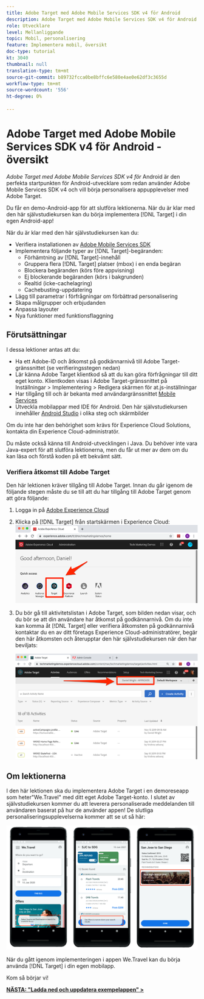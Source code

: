 ```yaml
---
title: Adobe Target med Adobe Mobile Services SDK v4 för Android
description: Adobe Target med Adobe Mobile Services SDK v4 för Android är den perfekta startpunkten för Android-utvecklare som redan använder Adobe Mobile Services SDK v4 och vill börja personalisera appupplevelser med Adobe Target.
role: Utvecklare
level: Mellanliggande
topic: Mobil, personalisering
feature: Implementera mobil, översikt
doc-type: tutorial
kt: 3040
thumbnail: null
translation-type: tm+mt
source-git-commit: b89732fcca0be8bffc6e580e4ae0e62df3c3655d
workflow-type: tm+mt
source-wordcount: '556'
ht-degree: 0%

---
```



# Adobe Target med Adobe Mobile Services SDK v4 för Android - översikt

_Adobe Target med Adobe Mobile Services SDK v4 för_ Android är den perfekta startpunkten för Android-utvecklare som redan använder Adobe Mobile Services SDK v4 och vill börja personalisera appupplevelser med Adobe Target.

Du får en demo-Android-app för att slutföra lektionerna. När du är klar med den här självstudiekursen kan du börja implementera [!DNL Target] i din egen Android-app!

När du är klar med den här självstudiekursen kan du:

* Verifiera installationen av [Adobe Mobile Services SDK](https://docs.adobe.com/content/help/en/mobile-services/android/getting-started-android/requirements.html)
* Implementera följande typer av [!DNL Target]-begäranden:
   * Förhämtning av [!DNL Target]-innehåll
   * Gruppera flera [!DNL Target] platser (mbox) i en enda begäran
   * Blockera begäranden (körs före appvisning)
   * Ej blockerande begäranden (körs i bakgrunden)
   * Realtid (icke-cachelagring)
   * Cachebusting-uppdatering
* Lägg till parametrar i förfrågningar om förbättrad personalisering
* Skapa målgrupper och erbjudanden
* Anpassa layouter
* Nya funktioner med funktionsflaggning

## Förutsättningar

I dessa lektioner antas att du:

* Ha ett Adobe-ID och åtkomst på godkännarnivå till Adobe Target-gränssnittet (se verifieringsstegen nedan)
* Lär känna Adobe Target klientkod så att du kan göra förfrågningar till ditt eget konto. Klientkoden visas i Adobe Target-gränssnittet på   Inställningar > Implementering > Redigera skärmen för at.js-inställningar
* Har tillgång till och är bekanta med användargränssnittet [Mobile Services](https://mobilemarketing.adobe.com)
* Utveckla mobilappar med IDE för Android. Den här självstudiekursen innehåller [Android Studio](https://developer.android.com/studio/install) i olika steg och skärmbilder

Om du inte har den behörighet som krävs för Experience Cloud Solutions, kontakta din Experience Cloud-administratör.

Du måste också känna till Android-utvecklingen i Java. Du behöver inte vara Java-expert för att slutföra lektionerna, men du får ut mer av dem om du kan läsa och förstå koden på ett bekvämt sätt.

### Verifiera åtkomst till Adobe Target

Den här lektionen kräver tillgång till Adobe Target. Innan du går igenom de följande stegen måste du se till att du har tillgång till Adobe Target genom att göra följande:

1. Logga in på [Adobe Experience Cloud](https://experience.adobe.com/)
1. Klicka på [!DNL Target] från startskärmen i Experience Cloud:
   ![Experience Cloud hemskärm](assets/aec_homeScreen_clickTarget.png)
1. Du bör gå till aktivitetslistan i Adobe Target, som bilden nedan visar, och du bör se att din användare har åtkomst på godkännarnivå. Om du inte kan komma åt [!DNL Target] eller verifiera åtkomsten på godkännarnivå kontaktar du en av ditt företags Experience Cloud-administratörer, begär den här åtkomsten och återupptar den här självstudiekursen när den har beviljats:

   ![Adobe UI](assets/targetUI_approver.png)

## Om lektionerna

I den här lektionen ska du implementera Adobe Target i en demoreseapp som heter&quot;We.Travel&quot; med ditt eget Adobe Target-konto. I slutet av självstudiekursen kommer du att leverera personaliserade meddelanden till användaren baserat på hur de använder appen! De slutliga personaliseringsupplevelserna kommer att se ut så här:

![We.Travel app final](assets/overview_final_result.jpg)

När du gått igenom implementeringen i appen We.Travel kan du börja använda [!DNL Target] i din egen mobilapp.

Kom så börjar vi!

**[NÄSTA: &quot;Ladda ned och uppdatera exempelappen&quot; >](download-and-update-the-sample-app.md)**
